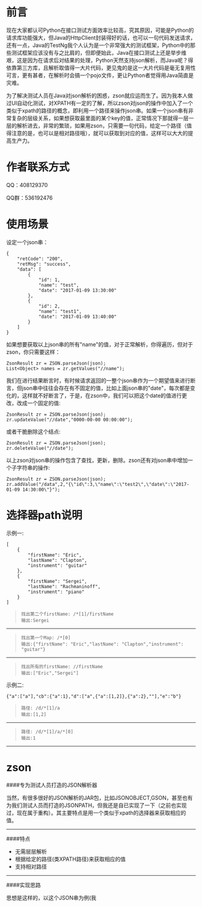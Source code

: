 前言
===
现在大家都认可Python在接口测试方面效率比较高，究其原因，可能是Python的请求库功能强大，但Java的HttpClient封装得好的话，也可以一句代码发送请求，还有一点，Java的TestNg我个人认为是一个非常强大的测试框架，Python中的那些测试框架应该没有与之比肩的，但即便始此，Java在接口测试上还是举步维艰，这是因为在请求后对结果的处理，Python天然支持json解析，而Java呢？得依靠第三方库，且解析取值得一大片代码，更见鬼的是这一大片代码是毫无复用性可言，更有甚者，在解析时会搞一个pojo文件，更让Python者觉得用Java简直是灾难。

为了解决测试人员在Java对json解析的困惑，zson就应运而生了。因为我本人做过UI自动化测试，对XPATH有一定的了解，所以zson对json的操作中加入了一个类似于xpath的路径的概念，即利用一个路径来操作json串。如果一个json串有非常复杂的层级关系，如果想获取最里面的某个key的值，正常情况下那就得一层一层的解析进去，非常的繁琐，如果用zson，只需要一句代码，给定一个路径（值得注意的是，也可以是相对路径哦），就可以获取到对应的值，这样可以大大的提高生产力。

作者联系方式
===

QQ：408129370

QQ群：536192476

使用场景
===
设定一个json串：
```
{
    "retCode": "200",
    "retMsg": "success",
    "data": [
        {
            "id": 1,
            "name": "test",
            "date": "2017-01-09 13:30:00"
        },
        {
            "id": 2,
            "name": "test1",
            "date": "2017-01-09 13:40:00"
        }
    ]
}
```
如果想要获取以上json串的所有"name"的值，对于正常解析，你得遍历，但对于zson，你只需要这样：
```
ZsonResult zr = ZSON.parseJson(json);
List<Object> names = zr.getValues("//name");
```
我们在进行结果断言时，有时候请求返回的一整个json串作为一个期望值来进行断言，但json串中往往会存在有不固定的值，比如上面json串的"date"，每次都是变化的，这样就不好断言了，于是，在zson中，我们可以把这个date的值进行更改，改成一个固定的值:
```
ZsonResult zr = ZSON.parseJson(json);
zr.updateValue("//date","0000-00-00 00:00:00");
```
或者干脆删除这个结点:
```
ZsonResult zr = ZSON.parseJson(json);
zr.deleteValue("//date");
```
以上zson对json串的操作包含了查找，更新，删除。zson还有对json串中增加一个子字符串的操作:
```
ZsonResult zr = ZSON.parseJson(json);
zr.addValue("/data",2,"{\"id\":3,\"name\":\"test2\",\"date\":\"2017-01-09 14:30:00\"}");
```

选择器path说明
===

示例一:

```
[
    {
        "firstName": "Eric",
        "lastName": "Clapton",
        "instrument": "guitar"
    },
    {
        "firstName": "Sergei",
        "lastName": "Rachmaninoff",
        "instrument": "piano"
    }
]
```

>     找出第二个firstName: /*[1]/firstName 
>     输出:Sergei
***
>     找出第一个Map: /*[0]  
>     输出:{"firstName": "Eric","lastName": "Clapton","instrument": "guitar"}
***
>     找出所有的firstName: //firstName 
>     输出:["Eric","Sergei"]


示例二:

`{"a":["a"],"cb":{"a":1},"d":["a",{"a":[1,2]},{"a":2},""],"e":"b"}`

>     路径: /d/*[1]/a 
>     输出:[1,2]
***
>     路径: /d/*[1]/a/*[0]
>     输出:1

***

zson
===

####专为测试人员打造的JSON解析器

当然，有很多很好的JSON解析的JAR包，比如JSONOBJECT,GSON，甚至也有为我们测试人员而打造的JSONPATH，但我还是自已实现了一下（之前也实现过，现在属于重构）。其主要特点是用一个类似于xpath的选择器来获取相应的值。

***

####特点

+ 无需层层解析
+ 根据给定的路径(类XPATH路径)来获取相应的值
+ 支持相对路径

***

####实现思路

思想是这样的，以这个JSON串为例(我
